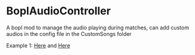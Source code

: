 # BoplAudioController
A bopl mod to manage the audio playing during matches, can add custom audios in the config file in the CustomSongs folder

Example 1: [Here](https://github.com/maxgamertyper/BoplAudioController/blob/main/audiocontrollernew.mp4) and [Here](https://youtu.be/56GsfJ_AKtc)
